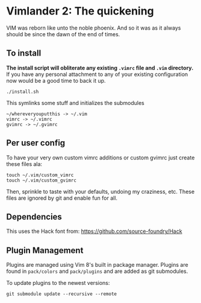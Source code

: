 # Vimlander 2: The quickening

VIM was reborn like unto the noble phoenix.  And so it was as it always should be since the dawn of the end of times.

## To install

**The install script will obliterate any existing `.vimrc` file and `.vim` directory.** If you have any personal attachment to any of your existing configuration now would be a good time to back it up.

    ./install.sh

This symlinks some stuff and initializes the submodules

    ~/whereveryouputthis -> ~/.vim
    vimrc -> ~/.vimrc
    gvimrc -> ~/.gvimrc


## Per user config

To have your very own custom vimrc additions or custom gvimrc just create these files ala:

    touch ~/.vim/custom_vimrc
    touch ~/.vim/custom_gvimrc

Then, sprinkle to taste with your defaults, undoing my craziness, etc.  These files are ignored by git and enable fun for all.

## Dependencies

This uses the Hack font from: https://github.com/source-foundry/Hack

## Plugin Management

Plugins are managed using Vim 8's built in package manager. Plugins are found in `pack/colors` and `pack/plugins` and are added as git submodules.

To update plugins to the newest versions:

    git submodule update --recursive --remote
